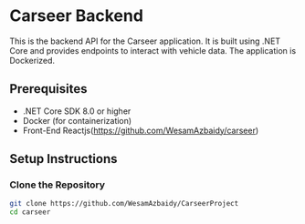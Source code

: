 # Carseer Backend

This is the backend API for the Carseer application. It is built using .NET Core and provides endpoints to interact with vehicle data. The application is Dockerized.


## Prerequisites

- .NET Core SDK 8.0 or higher
- Docker (for containerization)
- Front-End Reactjs(https://github.com/WesamAzbaidy/carseer)
## Setup Instructions

### Clone the Repository
```bash
git clone https://github.com/WesamAzbaidy/CarseerProject
cd carseer